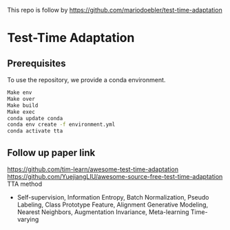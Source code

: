 This repo is follow by https://github.com/mariodoebler/test-time-adaptation

# Test-Time Adaptation 

    
## Prerequisites
To use the repository, we provide a conda environment.
```bash
Make env
Make over
Make build
Make exec
conda update conda
conda env create -f environment.yml
conda activate tta 
```


## Follow up paper link 
https://github.com/tim-learn/awesome-test-time-adaptation
https://github.com/YuejiangLIU/awesome-source-free-test-time-adaptation
TTA method 
* Self-supervision, Information Entropy, Batch Normalization, Pseudo Labeling, Class Prototype Feature, Alignment Generative Modeling, Nearest Neighbors, Augmentation Invariance, Meta-learning Time-varying

